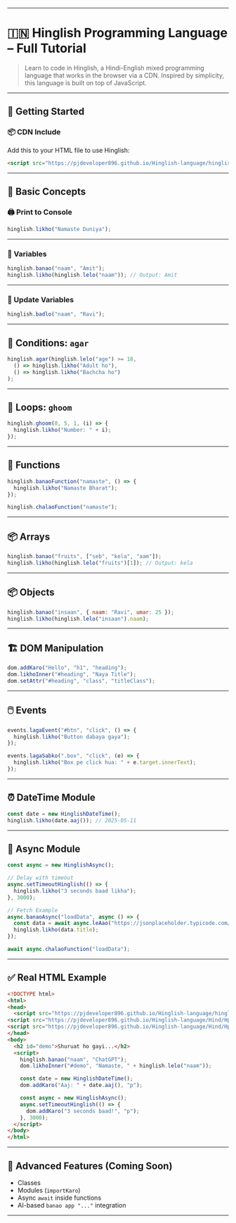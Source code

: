 
---

# 🇮🇳 Hinglish Programming Language – Full Tutorial

> Learn to code in Hinglish, a Hindi-English mixed programming language that works in the browser via a CDN. Inspired by simplicity, this language is built on top of JavaScript.

---

## 🚀 Getting Started

### 📦 CDN Include

Add this to your HTML file to use Hinglish:

```html
<script src="https://pjdeveloper896.github.io/Hinglish-language/hinglish.min.js"></script>
```

---

## 🧠 Basic Concepts

### 🖨️ Print to Console

```js
hinglish.likho("Namaste Duniya");
```

---

### 🧮 Variables

```js
hinglish.banao("naam", "Amit");
hinglish.likho(hinglish.lelo("naam")); // Output: Amit
```

---

### 🔄 Update Variables

```js
hinglish.badlo("naam", "Ravi");
```

---

## 📏 Conditions: `agar`

```js
hinglish.agar(hinglish.lelo("age") >= 18, 
  () => hinglish.likho("Adult ho"),
  () => hinglish.likho("Bachcha ho")
);
```

---

## 🔁 Loops: `ghoom`

```js
hinglish.ghoom(0, 5, 1, (i) => {
  hinglish.likho("Number: " + i);
});
```

---

## 🔧 Functions

```js
hinglish.banaoFunction("namaste", () => {
  hinglish.likho("Namaste Bharat");
});

hinglish.chalaoFunction("namaste");
```

---

## 📦 Arrays

```js
hinglish.banao("fruits", ["seb", "kela", "aam"]);
hinglish.likho(hinglish.lelo("fruits")[1]); // Output: kela
```

---

## 📦 Objects

```js
hinglish.banao("insaan", { naam: "Ravi", umar: 25 });
hinglish.likho(hinglish.lelo("insaan").naam);
```

---

## 🏗️ DOM Manipulation

```js
dom.addKaro("Hello", "h1", "heading");
dom.likhoInner("#heading", "Naya Title");
dom.setAttr("#heading", "class", "titleClass");
```

---

## 🖱️ Events

```js
events.lagaEvent("#btn", "click", () => {
  hinglish.likho("Button dabaya gaya");
});

events.lagaSabko(".box", "click", (e) => {
  hinglish.likho("Box pe click hua: " + e.target.innerText);
});
```

---

## ⏰ DateTime Module

```js
const date = new HinglishDateTime();
hinglish.likho(date.aaj()); // 2025-05-11
```

---

## 🔄 Async Module

```js
const async = new HinglishAsync();

// Delay with timeout
async.setTimeoutHinglish(() => {
  hinglish.likho("3 seconds baad likha");
}, 3000);

// Fetch Example
async.banaoAsync("loadData", async () => {
  const data = await async.leAao("https://jsonplaceholder.typicode.com/posts/1");
  hinglish.likho(data.title);
});

await async.chalaoFunction("loadData");
```

---

## ✅ Real HTML Example

```html
<!DOCTYPE html>
<html>
<head>
  <script src="https://pjdeveloper896.github.io/Hinglish-language/hinglish.min.js"></script>
<script src="https://pjdeveloper896.github.io/Hinglish-language/Hind/Hpm/Hingasync.js "></script>
<script src="https://pjdeveloper896.github.io/Hinglish-language/Hind/Hpm/Date-math.js"></script>
</head>
<body>
  <h2 id="demo">Shuruat ho gayi...</h2>
  <script>
    hinglish.banao("naam", "ChatGPT");
    dom.likhoInner("#demo", "Namaste, " + hinglish.lelo("naam"));

    const date = new HinglishDateTime();
    dom.addKaro("Aaj: " + date.aaj(), "p");

    const async = new HinglishAsync();
    async.setTimeoutHinglish(() => {
      dom.addKaro("3 seconds baad!", "p");
    }, 3000);
  </script>
</body>
</html>
```

---

## 📘 Advanced Features (Coming Soon)

* Classes
* Modules (`importKaro`)
* Async `await` inside functions
* AI-based `banao app "..."` integration

---
